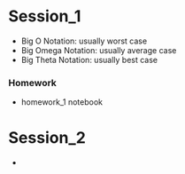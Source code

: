 <!-- https://miro.com/app/board/o9J_lw8nR7g=/ -->

# Session_1 

- Big O Notation: usually worst case
- Big Omega Notation: usually average case
- Big Theta Notation: usually best case

### Homework
- homework_1 notebook

# Session_2

- 
 